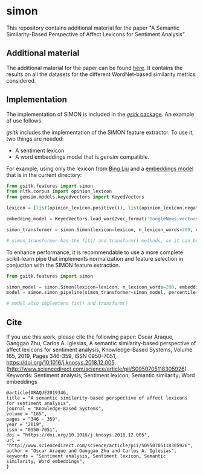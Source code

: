# simon

This repository contains additional material for the paper "A Semantic Similarity-Based Perspective of Affect Lexicons for Sentiment Analysis".

## Additional material
The additional material for the paper can be found [here](additional_material.pdf).
It contains the results on all the datasets for the different WordNet-based similarity metrics considered.

## Implementation

The implementation of SIMON is included in the [_gsitk_ package](https://github.com/gsi-upm/gsitk).
An example of use follows.

_gsitk_ includes the implementation of the SIMON feature extractor.
To use it, two things are needed:
- A sentiment lexicon
- A word embeddings model that is _gensim_ compatible.

For example, using only the lexicon from [Bing Liu](https://dl.acm.org/citation.cfm?id=1014073) and a [embeddings model](https://code.google.com/archive/p/word2vec/) that is in the current directory:

```python
from gsitk.features import simon
from nltk.corpus import opinion_lexicon
from gensim.models.keyedvectors import KeyedVectors

lexicon = [list(opinion_lexicon.positive()), list(opinion_lexicon.negative())]

embedding_model = KeyedVectors.load_word2vec_format('GoogleNews-vectors-negative300.bin', binary=True)

simon_transformer = simon.Simon(lexicon=lexicon, n_lexicon_words=200, embedding=embedding_model)

# simon_transformer has the fit() and transform() methods, so it can be used in a Pipeline
```

To enhance performance, it is recommendable to use a more complete scikit-learn pipe that implements normalization and feature selection in conjuction with the SIMON feature extraction.

```python
from gsitk.features import simon

simon_model = simon.Simon(lexicon=lexicon, n_lexicon_words=200, embedding=embedding_model)
model = simon.simon_pipeline(simon_transformer=simon_model, percentile=25)

# model also implemtens fit() and transform()
```

## Cite

If you use this work, please cite the following paper:
Oscar Araque, Ganggao Zhu, Carlos A. Iglesias,
A semantic similarity-based perspective of affect lexicons for sentiment analysis,
Knowledge-Based Systems,
Volume 165,
2019,
Pages 346-359,
ISSN 0950-7051,
https://doi.org/10.1016/j.knosys.2018.12.005.
(http://www.sciencedirect.com/science/article/pii/S0950705118305926)
Keywords: Sentiment analysis; Sentiment lexicon; Semantic similarity; Word embeddings

```
@article{ARAQUE2019346,
title = "A semantic similarity-based perspective of affect lexicons for sentiment analysis",
journal = "Knowledge-Based Systems",
volume = "165",
pages = "346 - 359",
year = "2019",
issn = "0950-7051",
doi = "https://doi.org/10.1016/j.knosys.2018.12.005",
url = "http://www.sciencedirect.com/science/article/pii/S0950705118305926",
author = "Oscar Araque and Ganggao Zhu and Carlos A. Iglesias",
keywords = "Sentiment analysis, Sentiment lexicon, Semantic similarity, Word embeddings",
}
```
